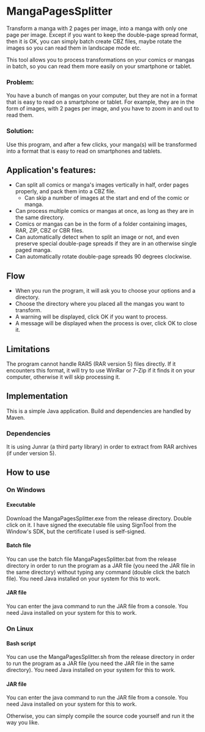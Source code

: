 # MangaPagesSplitter
Transform a manga with 2 pages per image, into a manga with only one page per image.
Except if you want to keep the double-page spread format, then it is OK, you can simply batch create CBZ files, maybe rotate the images so you can read them in landscape mode etc.

This tool allows you to process transformations on your comics or mangas in batch, so you can read them more easily on your smartphone or tablet.

### Problem:
You have a bunch of mangas on your computer, but they are not in a format that is easy to read on a smartphone or tablet. For example, they are in the form of images, with 2 pages per image, and you have to zoom in and out to read them.

### Solution:
Use this program, and after a few clicks, your manga(s) will be transformed into a format that is easy to read on smartphones and tablets.

## Application's features:
- Can split all comics or manga's images vertically in half, order pages properly, and pack them into a CBZ file.
  - Can skip a number of images at the start and end of the comic or manga.
- Can process multiple comics or mangas at once, as long as they are in the same directory.
- Comics or mangas can be in the form of a folder containing images, RAR, ZIP, CBZ or CBR files.
- Can automatically detect when to split an image or not, and even preserve special double-page spreads if they are in an otherwise single paged manga.
- Can automatically rotate double-page spreads 90 degrees clockwise.

## Flow
- When you run the program, it will ask you to choose your options and a directory.
- Choose the directory where you placed all the mangas you want to transform.
- A warning will be displayed, click OK if you want to process.
- A message will be displayed when the process is over, click OK to close it.

## Limitations
The program cannot handle RAR5 (RAR version 5) files directly. If it encounters this format, it will try to use WinRar or 7-Zip if it finds it on your computer, otherwise it will skip processing it.

## Implementation
This is a simple Java application.
Build and dependencies are handled by Maven.
### Dependencies
It is using Junrar (a third party library) in order to extract from RAR archives (if under version 5).

## How to use

### On Windows
#### Executable
Download the MangaPagesSplitter.exe from the release directory. Double click on it.
I have signed the executable file using SignTool from the Window's SDK, but the certificate I used is self-signed.
#### Batch file
You can use the batch file MangaPagesSplitter.bat from the release directory in order to run the program as a JAR file (you need the JAR file in the same directory) without typing any command (double click the batch file). You need Java installed on your system for this to work.
#### JAR file
You can enter the java command to run the JAR file from a console. You need Java installed on your system for this to work.

### On Linux
#### Bash script
You can use the MangaPagesSplitter.sh from the release directory in order to run the program as a JAR file (you need the JAR file in the same directory). You need Java installed on your system for this to work.
#### JAR file
You can enter the java command to run the JAR file from a console. You need Java installed on your system for this to work.

Otherwise, you can simply compile the source code yourself and run it the way you like.
